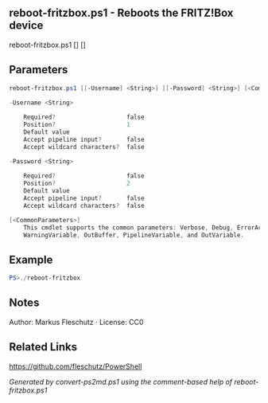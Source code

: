 ## reboot-fritzbox.ps1 - Reboots the FRITZ!Box device

reboot-fritzbox.ps1 [<Username>] [<Password>]

## Parameters
```powershell
reboot-fritzbox.ps1 [[-Username] <String>] [[-Password] <String>] [<CommonParameters>]

-Username <String>
    
    Required?                    false
    Position?                    1
    Default value                
    Accept pipeline input?       false
    Accept wildcard characters?  false

-Password <String>
    
    Required?                    false
    Position?                    2
    Default value                
    Accept pipeline input?       false
    Accept wildcard characters?  false

[<CommonParameters>]
    This cmdlet supports the common parameters: Verbose, Debug, ErrorAction, ErrorVariable, WarningAction, 
    WarningVariable, OutBuffer, PipelineVariable, and OutVariable.
```

## Example
```powershell
PS>./reboot-fritzbox
```


## Notes
Author: Markus Fleschutz · License: CC0

## Related Links
https://github.com/fleschutz/PowerShell

*Generated by convert-ps2md.ps1 using the comment-based help of reboot-fritzbox.ps1*
